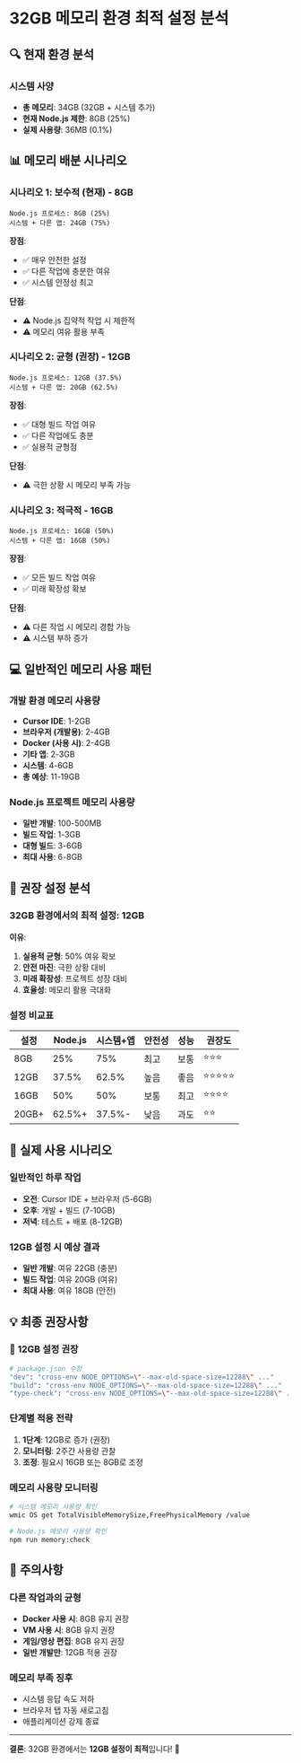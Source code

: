 # 32GB 메모리 환경 최적 설정 분석

## 🔍 현재 환경 분석

### 시스템 사양

- **총 메모리**: 34GB (32GB + 시스템 추가)
- **현재 Node.js 제한**: 8GB (25%)
- **실제 사용량**: 36MB (0.1%)

## 📊 메모리 배분 시나리오

### 시나리오 1: 보수적 (현재) - 8GB

```
Node.js 프로세스: 8GB (25%)
시스템 + 다른 앱: 24GB (75%)
```

**장점**:

- ✅ 매우 안전한 설정
- ✅ 다른 작업에 충분한 여유
- ✅ 시스템 안정성 최고

**단점**:

- ⚠️ Node.js 집약적 작업 시 제한적
- ⚠️ 메모리 여유 활용 부족

### 시나리오 2: 균형 (권장) - 12GB

```
Node.js 프로세스: 12GB (37.5%)
시스템 + 다른 앱: 20GB (62.5%)
```

**장점**:

- ✅ 대형 빌드 작업 여유
- ✅ 다른 작업에도 충분
- ✅ 실용적 균형점

**단점**:

- ⚠️ 극한 상황 시 메모리 부족 가능

### 시나리오 3: 적극적 - 16GB

```
Node.js 프로세스: 16GB (50%)
시스템 + 다른 앱: 16GB (50%)
```

**장점**:

- ✅ 모든 빌드 작업 여유
- ✅ 미래 확장성 확보

**단점**:

- ⚠️ 다른 작업 시 메모리 경합 가능
- ⚠️ 시스템 부하 증가

## 💻 일반적인 메모리 사용 패턴

### 개발 환경 메모리 사용량

- **Cursor IDE**: 1-2GB
- **브라우저 (개발용)**: 2-4GB
- **Docker (사용 시)**: 2-4GB
- **기타 앱**: 2-3GB
- **시스템**: 4-6GB
- **총 예상**: 11-19GB

### Node.js 프로젝트 메모리 사용량

- **일반 개발**: 100-500MB
- **빌드 작업**: 1-3GB
- **대형 빌드**: 3-6GB
- **최대 사용**: 6-8GB

## 🎯 권장 설정 분석

### 32GB 환경에서의 최적 설정: **12GB**

**이유**:

1. **실용적 균형**: 50% 여유 확보
2. **안전 마진**: 극한 상황 대비
3. **미래 확장성**: 프로젝트 성장 대비
4. **효율성**: 메모리 활용 극대화

### 설정 비교표

| 설정 | Node.js | 시스템+앱 | 안전성 | 성능 | 권장도 |
|------|---------|-----------|--------|------|--------|
| 8GB | 25% | 75% | 최고 | 보통 | ⭐⭐⭐ |
| 12GB | 37.5% | 62.5% | 높음 | 좋음 | ⭐⭐⭐⭐⭐ |
| 16GB | 50% | 50% | 보통 | 최고 | ⭐⭐⭐⭐ |
| 20GB+ | 62.5%+ | 37.5%- | 낮음 | 과도 | ⭐⭐ |

## 🔧 실제 사용 시나리오

### 일반적인 하루 작업

- **오전**: Cursor IDE + 브라우저 (5-6GB)
- **오후**: 개발 + 빌드 (7-10GB)
- **저녁**: 테스트 + 배포 (8-12GB)

### 12GB 설정 시 예상 결과

- **일반 개발**: 여유 22GB (충분)
- **빌드 작업**: 여유 20GB (여유)
- **최대 사용**: 여유 18GB (안전)

## 💡 최종 권장사항

### 🎯 **12GB 설정 권장**

```bash
# package.json 수정
"dev": "cross-env NODE_OPTIONS=\"--max-old-space-size=12288\" ..."
"build": "cross-env NODE_OPTIONS=\"--max-old-space-size=12288\" ..."
"type-check": "cross-env NODE_OPTIONS=\"--max-old-space-size=12288\" ..."
```

### 단계별 적용 전략

1. **1단계**: 12GB로 증가 (권장)
2. **모니터링**: 2주간 사용량 관찰
3. **조정**: 필요시 16GB 또는 8GB로 조정

### 메모리 사용량 모니터링

```bash
# 시스템 메모리 사용량 확인
wmic OS get TotalVisibleMemorySize,FreePhysicalMemory /value

# Node.js 메모리 사용량 확인
npm run memory:check
```

## 🚨 주의사항

### 다른 작업과의 균형

- **Docker 사용 시**: 8GB 유지 권장
- **VM 사용 시**: 8GB 유지 권장
- **게임/영상 편집**: 8GB 유지 권장
- **일반 개발만**: 12GB 적용 권장

### 메모리 부족 징후

- 시스템 응답 속도 저하
- 브라우저 탭 자동 새로고침
- 애플리케이션 강제 종료

---

**결론**: 32GB 환경에서는 **12GB 설정이 최적**입니다! 🎯
